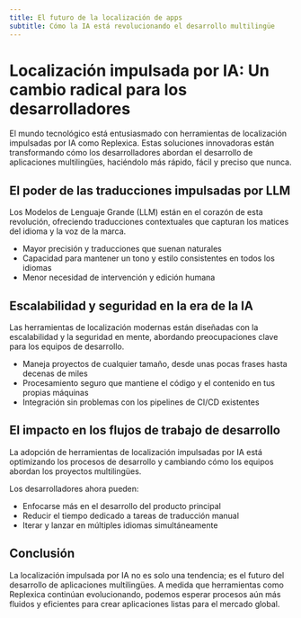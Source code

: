 ```yaml
---
title: El futuro de la localización de apps
subtitle: Cómo la IA está revolucionando el desarrollo multilingüe
---
```


# Localización impulsada por IA: Un cambio radical para los desarrolladores

El mundo tecnológico está entusiasmado con herramientas de localización impulsadas por IA como Replexica. Estas soluciones innovadoras están transformando cómo los desarrolladores abordan el desarrollo de aplicaciones multilingües, haciéndolo más rápido, fácil y preciso que nunca.

## El poder de las traducciones impulsadas por LLM

Los Modelos de Lenguaje Grande (LLM) están en el corazón de esta revolución, ofreciendo traducciones contextuales que capturan los matices del idioma y la voz de la marca.

- Mayor precisión y traducciones que suenan naturales
- Capacidad para mantener un tono y estilo consistentes en todos los idiomas
- Menor necesidad de intervención y edición humana

## Escalabilidad y seguridad en la era de la IA

Las herramientas de localización modernas están diseñadas con la escalabilidad y la seguridad en mente, abordando preocupaciones clave para los equipos de desarrollo.

- Maneja proyectos de cualquier tamaño, desde unas pocas frases hasta decenas de miles
- Procesamiento seguro que mantiene el código y el contenido en tus propias máquinas
- Integración sin problemas con los pipelines de CI/CD existentes

## El impacto en los flujos de trabajo de desarrollo

La adopción de herramientas de localización impulsadas por IA está optimizando los procesos de desarrollo y cambiando cómo los equipos abordan los proyectos multilingües.

Los desarrolladores ahora pueden:

- Enfocarse más en el desarrollo del producto principal
- Reducir el tiempo dedicado a tareas de traducción manual
- Iterar y lanzar en múltiples idiomas simultáneamente

## Conclusión

La localización impulsada por IA no es solo una tendencia; es el futuro del desarrollo de aplicaciones multilingües. A medida que herramientas como Replexica continúan evolucionando, podemos esperar procesos aún más fluidos y eficientes para crear aplicaciones listas para el mercado global.
